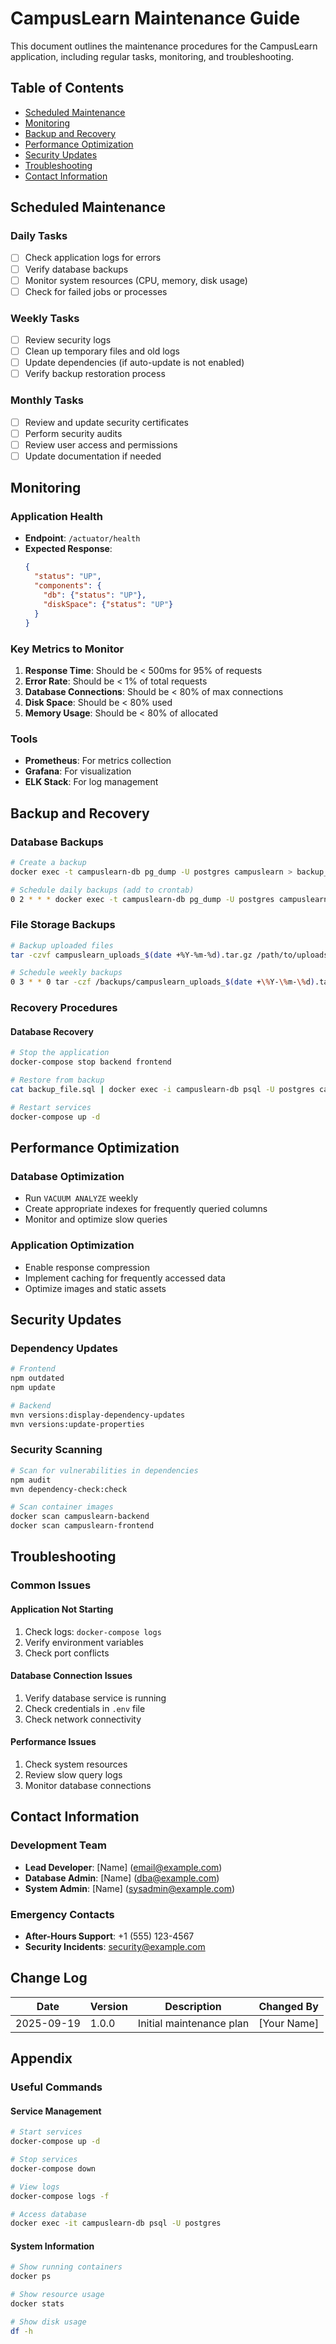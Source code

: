 # CampusLearn Maintenance Guide

This document outlines the maintenance procedures for the CampusLearn application, including regular tasks, monitoring, and troubleshooting.

## Table of Contents
- [Scheduled Maintenance](#scheduled-maintenance)
- [Monitoring](#monitoring)
- [Backup and Recovery](#backup-and-recovery)
- [Performance Optimization](#performance-optimization)
- [Security Updates](#security-updates)
- [Troubleshooting](#troubleshooting)
- [Contact Information](#contact-information)

## Scheduled Maintenance

### Daily Tasks
- [ ] Check application logs for errors
- [ ] Verify database backups
- [ ] Monitor system resources (CPU, memory, disk usage)
- [ ] Check for failed jobs or processes

### Weekly Tasks
- [ ] Review security logs
- [ ] Clean up temporary files and old logs
- [ ] Update dependencies (if auto-update is not enabled)
- [ ] Verify backup restoration process

### Monthly Tasks
- [ ] Review and update security certificates
- [ ] Perform security audits
- [ ] Review user access and permissions
- [ ] Update documentation if needed

## Monitoring

### Application Health
- **Endpoint**: `/actuator/health`
- **Expected Response**: 
  ```json
  {
    "status": "UP",
    "components": {
      "db": {"status": "UP"},
      "diskSpace": {"status": "UP"}
    }
  }
  ```

### Key Metrics to Monitor
1. **Response Time**: Should be < 500ms for 95% of requests
2. **Error Rate**: Should be < 1% of total requests
3. **Database Connections**: Should be < 80% of max connections
4. **Disk Space**: Should be < 80% used
5. **Memory Usage**: Should be < 80% of allocated

### Tools
- **Prometheus**: For metrics collection
- **Grafana**: For visualization
- **ELK Stack**: For log management

## Backup and Recovery

### Database Backups
```bash
# Create a backup
docker exec -t campuslearn-db pg_dump -U postgres campuslearn > backup_$(date +%Y-%m-%d).sql

# Schedule daily backups (add to crontab)
0 2 * * * docker exec -t campuslearn-db pg_dump -U postgres campuslearn > /backups/campuslearn_$(date +\%Y-\%m-\%d).sql
```

### File Storage Backups
```bash
# Backup uploaded files
tar -czvf campuslearn_uploads_$(date +%Y-%m-%d).tar.gz /path/to/uploads

# Schedule weekly backups
0 3 * * 0 tar -czf /backups/campuslearn_uploads_$(date +\%Y-\%m-\%d).tar.gz /path/to/uploads
```

### Recovery Procedures

#### Database Recovery
```bash
# Stop the application
docker-compose stop backend frontend

# Restore from backup
cat backup_file.sql | docker exec -i campuslearn-db psql -U postgres campuslearn

# Restart services
docker-compose up -d
```

## Performance Optimization

### Database Optimization
- Run `VACUUM ANALYZE` weekly
- Create appropriate indexes for frequently queried columns
- Monitor and optimize slow queries

### Application Optimization
- Enable response compression
- Implement caching for frequently accessed data
- Optimize images and static assets

## Security Updates

### Dependency Updates
```bash
# Frontend
npm outdated
npm update

# Backend
mvn versions:display-dependency-updates
mvn versions:update-properties
```

### Security Scanning
```bash
# Scan for vulnerabilities in dependencies
npm audit
mvn dependency-check:check

# Scan container images
docker scan campuslearn-backend
docker scan campuslearn-frontend
```

## Troubleshooting

### Common Issues

#### Application Not Starting
1. Check logs: `docker-compose logs`
2. Verify environment variables
3. Check port conflicts

#### Database Connection Issues
1. Verify database service is running
2. Check credentials in `.env` file
3. Check network connectivity

#### Performance Issues
1. Check system resources
2. Review slow query logs
3. Monitor database connections

## Contact Information

### Development Team
- **Lead Developer**: [Name] (email@example.com)
- **Database Admin**: [Name] (dba@example.com)
- **System Admin**: [Name] (sysadmin@example.com)

### Emergency Contacts
- **After-Hours Support**: +1 (555) 123-4567
- **Security Incidents**: security@example.com

## Change Log

| Date       | Version | Description                     | Changed By       |
|------------|---------|---------------------------------|------------------|
| 2025-09-19 | 1.0.0   | Initial maintenance plan        | [Your Name]      |

## Appendix

### Useful Commands

#### Service Management
```bash
# Start services
docker-compose up -d

# Stop services
docker-compose down

# View logs
docker-compose logs -f

# Access database
docker exec -it campuslearn-db psql -U postgres
```

#### System Information
```bash
# Show running containers
docker ps

# Show resource usage
docker stats

# Show disk usage
df -h
```
